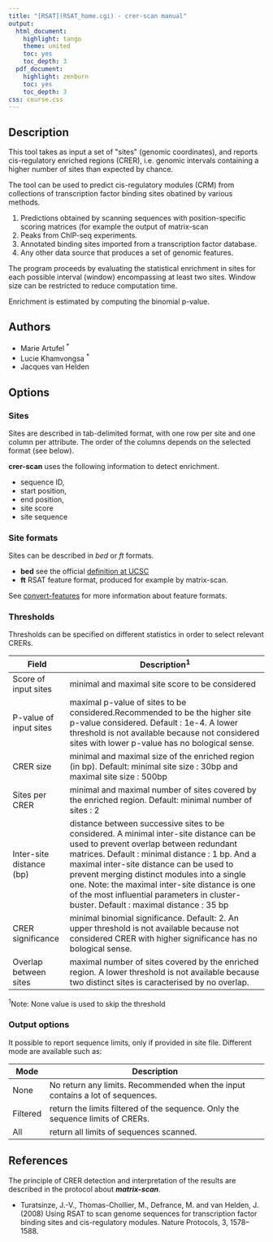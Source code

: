```yaml
---
title: "[RSAT](RSAT_home.cgi) - crer-scan manual"
output:
  html_document:
    highlight: tango
    theme: united
    toc: yes
    toc_depth: 3
  pdf_document:
    highlight: zenburn
    toc: yes
    toc_depth: 3
css: course.css
---
```


## Description

This tool takes as input a set of "sites" (genomic coordinates), and reports cis-regulatory enriched regions (CRER), i.e. genomic intervals containing a higher number of sites than expected by chance.

The tool can be used to predict cis-regulatory modules (CRM) from collections of transcription factor binding sites obatined by various methods.

1. Predictions obtained by scanning sequences with position-specific scoring matrices (for example the output of matrix-scan
2. Peaks from ChIP-seq experiments.
3. Annotated binding sites imported from a transcription factor database.
4. Any other data source that produces a set of genomic features.

The program proceeds by evaluating the statistical enrichment in sites for each possible interval (window) encompassing at least two sites. Window size can be restricted to reduce computation time. 

Enrichment is estimated by computing the binomial p-value.

## Authors

- Marie Artufel <sup>*</sup>
- Lucie Khamvongsa <sup>*</sup>
- Jacques van Helden

## Options

### Sites

Sites are described in tab-delimited format, with one row per site and one column per attribute.
The order of the columns depends on the selected format (see below). 

**crer-scan** uses the following information to detect enrichment.
- sequence ID, 
- start position, 
- end position, 
- site score
- site sequence

### Site formats

Sites can be described in *bed* or *ft* formats.

- **bed** see the official [definition at UCSC](https://genome.ucsc.edu/FAQ/FAQformat.html#format1)
- **ft** RSAT feature format, produced for example by matrix-scan.

See [convert-features](help.convert-features.html) for more information about feature formats.

### Thresholds

Thresholds can be specified on different statistics in order to select relevant CRERs.

Field | Description<sup>1</sup>
-----------------|---------------
Score of input sites |   minimal and maximal site score to be considered
P-value of input sites |	maximal p-value of sites to be considered.Recommended to be the higher site p-value considered. Default : 1e-4. A lower threshold is not available because not considered sites with lower p-value has no bological sense.	
CRER size | minimal and maximal size of the enriched region (in bp). Default: minimal site size : 30bp and maximal site size : 500bp
Sites per CRER | minimal and maximal number of sites covered by the enriched region. Default: minimal number of sites : 2
Inter-site distance (bp) | distance between successive sites to be considered. A minimal inter-site distance can be used to prevent overlap between redundant matrices. Default : minimal distance : 1 bp. And a maximal inter-site distance can be used to prevent merging distinct modules into a single one. Note: the maximal inter-site distance is one of the most influential parameters in cluster-buster. Default : maximal distance : 35 bp
CRER significance	| minimal binomial significance. Default: 2. An upper threshold is not available because not considered CRER with higher significance has no bological sense.  
Overlap between sites |  maximal number of sites covered by the enriched region. A lower threshold is not available because two distinct sites is caracterised by no overlap. 

<sup>1</sup>Note: None value is used to skip the threshold

### Output options

It possible to report sequence limits, only if provided in site file. Different mode are available such as:

Mode | Description
-----------------|---------------
None | No return any limits. Recommended when the input contains a lot of sequences. 
Filtered | return the limits filtered of the sequence. Only the sequence limits of CRERs.
All | return all limits of sequences scanned. 

## References

The principle of CRER detection and interpretation of the results are described in the protocol about ***matrix-scan***. 

- Turatsinze, J.-V., Thomas-Chollier, M., Defrance, M. and van Helden, J. (2008) Using RSAT to scan genome sequences for transcription factor binding sites and cis-regulatory modules. Nature Protocols, 3, 1578–1588.

